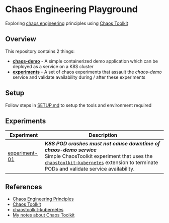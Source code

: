 # Chaos Engineering Playground
Exploring [chaos engineering](https://principlesofchaos.org/) principles using [Chaos Toolkit](https://chaostoolkit.org/)

## Overview
This repository contains 2 things:
- [**chaos-demo**](chaos-demo/README.md) - A simple containerized demo application which can be deployed as a service on a K8S cluster
- [**experiments**](experiments) - A set of chaos experiments that assault the _chaos-demo_ service and validate availability during / after these experiments

## Setup
Follow steps in [SETUP.md](SETUP.md) to setup the tools and environment required

## Experiments

|Experiment|Description|
|----------|-----------|
|[experiment-01](experiments/experiment01/README.md)|_**K8S POD crashes must not cause downtime of chaos-demo service**_<br>Simple ChaosToolkit experiment that uses the [`chaostoolkit-kubernetes`](https://github.com/chaostoolkit/chaostoolkit-kubernetes) extension to terminate PODs and validate service availability.|

## References
- [Chaos Engineering Principles](https://principlesofchaos.org/)
- [Chaos Toolkit](https://chaostoolkit.org/)
- [chaostoolkit-kubernetes](https://github.com/chaostoolkit/chaostoolkit-kubernetes)
- [My notes about Chaos Toolkit](./NOTES.md)